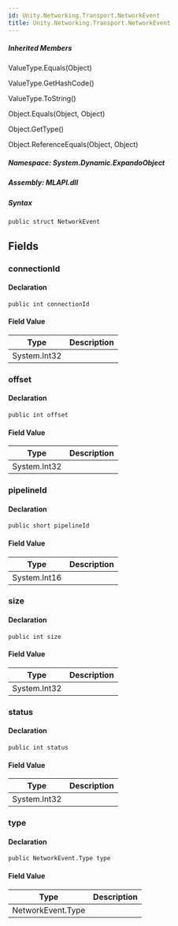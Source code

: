```yaml
---  
id: Unity.Networking.Transport.NetworkEvent  
title: Unity.Networking.Transport.NetworkEvent  
---
```


<div class="markdown level0 summary">

</div>

<div class="markdown level0 conceptual">

</div>

<div class="inheritedMembers">

##### Inherited Members

<div>

ValueType.Equals(Object)

</div>

<div>

ValueType.GetHashCode()

</div>

<div>

ValueType.ToString()

</div>

<div>

Object.Equals(Object, Object)

</div>

<div>

Object.GetType()

</div>

<div>

Object.ReferenceEquals(Object, Object)

</div>

</div>

##### **Namespace**: System.Dynamic.ExpandoObject

##### **Assembly**: MLAPI.dll

##### Syntax

    public struct NetworkEvent

## Fields

### connectionId

<div class="markdown level1 summary">

</div>

<div class="markdown level1 conceptual">

</div>

#### Declaration

    public int connectionId

#### Field Value

| Type         | Description |
|--------------|-------------|
| System.Int32 |             |

### offset

<div class="markdown level1 summary">

</div>

<div class="markdown level1 conceptual">

</div>

#### Declaration

    public int offset

#### Field Value

| Type         | Description |
|--------------|-------------|
| System.Int32 |             |

### pipelineId

<div class="markdown level1 summary">

</div>

<div class="markdown level1 conceptual">

</div>

#### Declaration

    public short pipelineId

#### Field Value

| Type         | Description |
|--------------|-------------|
| System.Int16 |             |

### size

<div class="markdown level1 summary">

</div>

<div class="markdown level1 conceptual">

</div>

#### Declaration

    public int size

#### Field Value

| Type         | Description |
|--------------|-------------|
| System.Int32 |             |

### status

<div class="markdown level1 summary">

</div>

<div class="markdown level1 conceptual">

</div>

#### Declaration

    public int status

#### Field Value

| Type         | Description |
|--------------|-------------|
| System.Int32 |             |

### type

<div class="markdown level1 summary">

</div>

<div class="markdown level1 conceptual">

</div>

#### Declaration

    public NetworkEvent.Type type

#### Field Value

| Type              | Description |
|-------------------|-------------|
| NetworkEvent.Type |             |
